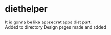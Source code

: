 # diethelper
  
It is gonna be like appsecret apps diet part.  
Added to directory
Design pages made and added
